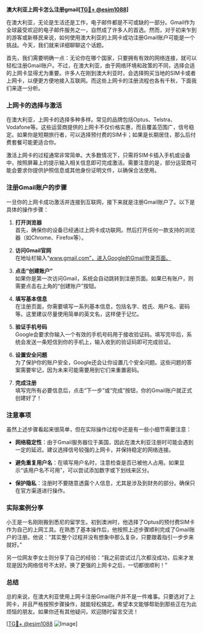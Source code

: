 **澳大利亚上网卡怎么注册gmail[[TG💪+ @esim1088](https://t.me/s/esim1088)]**

在澳大利亚，无论是生活还是工作，电子邮件都是不可或缺的一部分。Gmail作为全球最受欢迎的电子邮件服务之一，自然成了许多人的首选。然而，对于初来乍到的游客或新移民来说，如何使用澳大利亚的上网卡成功注册Gmail账户可能是一个挑战。今天，我们就来详细聊聊这个话题。

首先，我们需要明确一点：无论你在哪个国家，只要拥有有效的网络连接，就可以轻松注册Gmail账户。不过，在澳大利亚，由于网络环境和政策的不同，选择合适的上网卡显得尤为重要。许多人在刚到澳大利亚时，会选择购买当地的SIM卡或者上网卡，以便更方便地接入互联网。而这些上网卡的注册流程也各有千秋，下面我们来逐一分析。

### 上网卡的选择与激活

在澳大利亚，上网卡的选择多种多样。常见的品牌包括Optus、Telstra、Vodafone等。这些运营商提供的上网卡不仅价格实惠，而且覆盖范围广，信号稳定。如果你是短期旅行者，可以选择预付费的SIM卡；如果是长期居住，那么后付费套餐可能更适合你。

激活上网卡的过程通常非常简单。大多数情况下，只需将SIM卡插入手机或设备中，按照屏幕上的提示输入相关信息即可完成激活。需要注意的是，部分运营商可能会要求你提供护照信息或其他身份证明文件，以确保合法使用。

### 注册Gmail账户的步骤

一旦你的上网卡成功激活并连接到互联网，接下来就是注册Gmail账户了。以下是具体的操作步骤：

1. **打开浏览器**  
   首先，确保你的设备已经通过上网卡成功联网。然后打开任何一款支持的浏览器（如Chrome、Firefox等）。

2. **访问Gmail官网**  
   在地址栏输入“www.gmail.com”，进入Google的Gmail登录页面。

3. **点击“创建账户”**  
   如果你是第一次访问Gmail，系统会自动跳转到注册页面。如果已有账户，则需要点击右上角的“创建账户”按钮。

4. **填写基本信息**  
   在注册页面，你需要填写一系列基本信息，包括名字、姓氏、用户名、密码等。这里建议尽量使用简单的英文名，这样便于记忆。

5. **验证手机号码**  
   Google会要求你输入一个有效的手机号码用于接收验证码。填写完毕后，系统会发送一条短信到你的手机上，输入收到的验证码即可完成验证。

6. **设置安全问题**  
   为了保护你的账户安全，Google还会让你设置几个安全问题。这些问题的答案需要牢记，因为未来可能需要用到它们来重置密码。

7. **完成注册**  
   填写完所有必要信息后，点击“下一步”或“完成”按钮，你的Gmail账户就正式创建好了！

### 注意事项

虽然上述步骤看起来很简单，但在实际操作过程中还是有一些小细节需要注意：

- **网络稳定性**：由于Gmail服务器位于美国，因此在澳大利亚注册时可能会遇到一定的延迟。建议选择信号较强的上网卡，并保持稳定的网络连接。
  
- **避免重复用户名**：在填写用户名时，注意检查是否已被他人占用。如果显示“该用户名不可用”，可以尝试添加数字或下划线来区分。

- **保护隐私**：注册时不要随意透露个人信息，尤其是涉及到财务的部分。确保只在官方渠道进行操作。

### 实际案例分享

小王是一名刚刚搬到悉尼的留学生。初到澳洲时，他选择了Optus的预付费SIM卡作为自己的上网工具。在熟悉了基本操作后，他按照上述步骤顺利完成了Gmail账户的注册。他说：“其实整个过程并没有想象中那么复杂，只要跟着指引一步步来就好。”

另一位网友李女士则分享了自己的经验：“我之前尝试过几次都没成功，后来才发现是因为网络信号不太好。换了更强的上网卡之后，一切都很顺利！”

### 总结

总的来说，在澳大利亚使用上网卡注册Gmail账户并不是一件难事。只要选对了上网卡，并且严格按照步骤操作，就能轻松搞定。希望本文能够帮助到那些正在为此烦恼的朋友。如果你还有其他疑问，欢迎随时留言交流！

[[TG💪+ @esim1088](https://t.me/s/esim1088) ![Image](https://i.postimg.cc/4NQfJmqS/Snipaste-2025-05-13-00-14-12.png)]